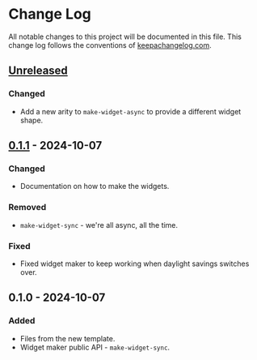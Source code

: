 # Change Log
All notable changes to this project will be documented in this file. This change log follows the conventions of [keepachangelog.com](http://keepachangelog.com/).

## [Unreleased]
### Changed
- Add a new arity to `make-widget-async` to provide a different widget shape.

## [0.1.1] - 2024-10-07
### Changed
- Documentation on how to make the widgets.

### Removed
- `make-widget-sync` - we're all async, all the time.

### Fixed
- Fixed widget maker to keep working when daylight savings switches over.

## 0.1.0 - 2024-10-07
### Added
- Files from the new template.
- Widget maker public API - `make-widget-sync`.

[Unreleased]: https://github.com/roelof/easy/compare/0.1.1...HEAD
[0.1.1]: https://github.com/roelof/easy/compare/0.1.0...0.1.1
